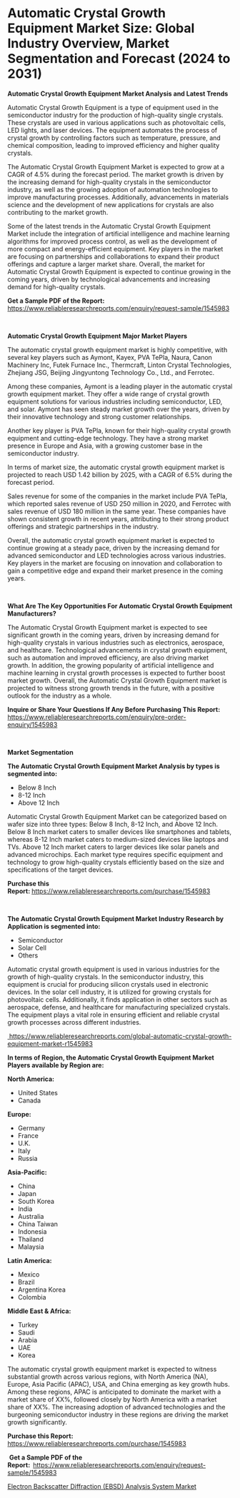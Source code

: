 <p><h1>Automatic Crystal Growth Equipment Market Size: Global Industry Overview, Market Segmentation and Forecast (2024 to 2031)</h1></p><p><strong>Automatic Crystal Growth Equipment Market Analysis and Latest Trends</strong></p>
<p><p>Automatic Crystal Growth Equipment is a type of equipment used in the semiconductor industry for the production of high-quality single crystals. These crystals are used in various applications such as photovoltaic cells, LED lights, and laser devices. The equipment automates the process of crystal growth by controlling factors such as temperature, pressure, and chemical composition, leading to improved efficiency and higher quality crystals.</p><p>The Automatic Crystal Growth Equipment Market is expected to grow at a CAGR of 4.5% during the forecast period. The market growth is driven by the increasing demand for high-quality crystals in the semiconductor industry, as well as the growing adoption of automation technologies to improve manufacturing processes. Additionally, advancements in materials science and the development of new applications for crystals are also contributing to the market growth.</p><p>Some of the latest trends in the Automatic Crystal Growth Equipment Market include the integration of artificial intelligence and machine learning algorithms for improved process control, as well as the development of more compact and energy-efficient equipment. Key players in the market are focusing on partnerships and collaborations to expand their product offerings and capture a larger market share. Overall, the market for Automatic Crystal Growth Equipment is expected to continue growing in the coming years, driven by technological advancements and increasing demand for high-quality crystals.</p></p>
<p><strong>Get a Sample PDF of the Report:&nbsp;</strong> <a href="https://www.reliableresearchreports.com/enquiry/request-sample/1545983">https://www.reliableresearchreports.com/enquiry/request-sample/1545983</a></p>
<p>&nbsp;</p>
<p><strong>Automatic Crystal Growth Equipment Major Market Players</strong></p>
<p><p>The automatic crystal growth equipment market is highly competitive, with several key players such as Aymont, Kayex, PVA TePla, Naura, Canon Machinery Inc, Futek Furnace Inc., Thermcraft, Linton Crystal Technologies, Zhejiang JSG, Beijing Jingyuntong Technology Co., Ltd., and Ferrotec. </p><p>Among these companies, Aymont is a leading player in the automatic crystal growth equipment market. They offer a wide range of crystal growth equipment solutions for various industries including semiconductor, LED, and solar. Aymont has seen steady market growth over the years, driven by their innovative technology and strong customer relationships. </p><p>Another key player is PVA TePla, known for their high-quality crystal growth equipment and cutting-edge technology. They have a strong market presence in Europe and Asia, with a growing customer base in the semiconductor industry. </p><p>In terms of market size, the automatic crystal growth equipment market is projected to reach USD 1.42 billion by 2025, with a CAGR of 6.5% during the forecast period. </p><p>Sales revenue for some of the companies in the market include PVA TePla, which reported sales revenue of USD 250 million in 2020, and Ferrotec with sales revenue of USD 180 million in the same year. These companies have shown consistent growth in recent years, attributing to their strong product offerings and strategic partnerships in the industry. </p><p>Overall, the automatic crystal growth equipment market is expected to continue growing at a steady pace, driven by the increasing demand for advanced semiconductor and LED technologies across various industries. Key players in the market are focusing on innovation and collaboration to gain a competitive edge and expand their market presence in the coming years.</p></p>
<p>&nbsp;</p>
<p><strong>What Are The Key Opportunities For Automatic Crystal Growth Equipment Manufacturers?</strong></p>
<p><p>The Automatic Crystal Growth Equipment market is expected to see significant growth in the coming years, driven by increasing demand for high-quality crystals in various industries such as electronics, aerospace, and healthcare. Technological advancements in crystal growth equipment, such as automation and improved efficiency, are also driving market growth. In addition, the growing popularity of artificial intelligence and machine learning in crystal growth processes is expected to further boost market growth. Overall, the Automatic Crystal Growth Equipment market is projected to witness strong growth trends in the future, with a positive outlook for the industry as a whole.</p></p>
<p><strong>Inquire or Share Your Questions If Any Before Purchasing This Report:</strong> <a href="https://www.reliableresearchreports.com/enquiry/pre-order-enquiry/1545983">https://www.reliableresearchreports.com/enquiry/pre-order-enquiry/1545983</a></p>
<p>&nbsp;</p>
<p><strong>Market Segmentation</strong></p>
<p><strong>The Automatic Crystal Growth Equipment Market Analysis by types is segmented into:</strong></p>
<p><ul><li>Below 8 Inch</li><li>8-12 Inch</li><li>Above 12 Inch</li></ul></p>
<p><p>Automatic Crystal Growth Equipment Market can be categorized based on wafer size into three types: Below 8 Inch, 8-12 Inch, and Above 12 Inch. Below 8 Inch market caters to smaller devices like smartphones and tablets, whereas 8-12 Inch market caters to medium-sized devices like laptops and TVs. Above 12 Inch market caters to larger devices like solar panels and advanced microchips. Each market type requires specific equipment and technology to grow high-quality crystals efficiently based on the size and specifications of the target devices.</p></p>
<p><strong>Purchase this Report:&nbsp;</strong><a href="https://www.reliableresearchreports.com/purchase/1545983">https://www.reliableresearchreports.com/purchase/1545983</a></p>
<p>&nbsp;</p>
<p><strong>The Automatic Crystal Growth Equipment Market Industry Research by Application is segmented into:</strong></p>
<p><ul><li>Semiconductor</li><li>Solar Cell</li><li>Others</li></ul></p>
<p><p>Automatic crystal growth equipment is used in various industries for the growth of high-quality crystals. In the semiconductor industry, this equipment is crucial for producing silicon crystals used in electronic devices. In the solar cell industry, it is utilized for growing crystals for photovoltaic cells. Additionally, it finds application in other sectors such as aerospace, defense, and healthcare for manufacturing specialized crystals. The equipment plays a vital role in ensuring efficient and reliable crystal growth processes across different industries.</p></p>
<p><a href="https://www.reliableresearchreports.com/global-automatic-crystal-growth-equipment-market-r1545983">&nbsp;https://www.reliableresearchreports.com/global-automatic-crystal-growth-equipment-market-r1545983</a></p>
<p><strong>In terms of Region, the Automatic Crystal Growth Equipment Market Players available by Region are:</strong></p>
<p>
    <p> <strong> North America: </strong>
        <ul>
            <li>United States</li>
            <li>Canada</li>
        </ul>
        </p> 
    <p> <strong> Europe: </strong>
        <ul>
            <li>Germany</li>
            <li>France</li>
            <li>U.K.</li>
            <li>Italy</li>
            <li>Russia</li>
        </ul>
        </p> 
    <p> <strong> Asia-Pacific: </strong>
        <ul>
            <li>China</li>
            <li>Japan</li>
            <li>South Korea</li>
            <li>India</li>
            <li>Australia</li>
            <li>China Taiwan</li>
            <li>Indonesia</li>
            <li>Thailand</li>
            <li>Malaysia</li>
        </ul>
        </p> 
    <p> <strong> Latin America: </strong>
        <ul>
            <li>Mexico</li>
            <li>Brazil</li>
            <li>Argentina Korea</li>
            <li>Colombia</li>
        </ul>
        </p> 
    <p> <strong> Middle East & Africa: </strong>
        <ul>
            <li>Turkey</li>
            <li>Saudi</li>
            <li>Arabia</li>
            <li>UAE</li>
            <li>Korea</li>
        </ul>
    </p>
    </p>
<p><p>The automatic crystal growth equipment market is expected to witness substantial growth across various regions, with North America (NA), Europe, Asia Pacific (APAC), USA, and China emerging as key growth hubs. Among these regions, APAC is anticipated to dominate the market with a market share of XX%, followed closely by North America with a market share of XX%. The increasing adoption of advanced technologies and the burgeoning semiconductor industry in these regions are driving the market growth significantly.</p></p>
<p><strong>Purchase this Report: </strong><a href="https://www.reliableresearchreports.com/purchase/1545983">https://www.reliableresearchreports.com/purchase/1545983</a></p>
<p>&nbsp;<strong>Get a Sample PDF of the Report:&nbsp;&nbsp;</strong><a href="https://www.reliableresearchreports.com/enquiry/request-sample/1545983">https://www.reliableresearchreports.com/enquiry/request-sample/1545983</a></p>
<p><strong></strong></p>
<p><p><a href="https://github.com/sofayahoo2023/Market-Research-Report-List-4/blob/main/electron-backscatter-diffraction-ebsd-analysis-system-market.md">Electron Backscatter Diffraction (EBSD) Analysis System Market</a></p></p>